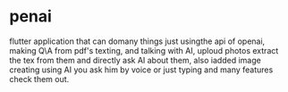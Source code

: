 # penai
flutter application that can domany things just usingthe api of openai, making Q\A from pdf's texting, and talking  with AI, uploud photos extract the tex from them and directly ask AI about them, also iadded image creating using AI you ask him by voice or just typing and many features check them out.
